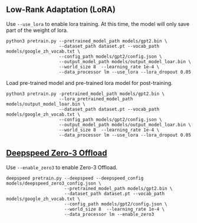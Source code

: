 
## Low-Rank Adaptation (LoRA)

Use `--use_lora` to enable lora training. At this time, the model will only save part of the weight of lora.
```
python3 pretrain.py --pretrained_model_path models/gpt2.bin \ 
                    --dataset_path dataset.pt --vocab_path models/google_zh_vocab.txt \
                    --config_path models/gpt2/config.json \
                    --output_model_path models/output_model_loar.bin \
                    --world_size 8  --learning_rate 1e-4 \
                    --data_processor lm --use_lora --lora_dropout 0.05
```

Load pre-trained model and pre-trained lora model for post-training.

```
python3 pretrain.py -pretrained_model_path models/gpt2.bin \ 
                    --lora_pretrained_model_path models/output_model_loar.bin \
                    --dataset_path dataset.pt --vocab_path models/google_zh_vocab.txt \
                    --config_path models/gpt2/config.json \
                    --output_model_path models/output_model_loar.bin \
                    --world_size 8  --learning_rate 1e-4 \
                    --data_processor lm --use_lora --lora_dropout 0.05
```

## [Deepspeed Zero-3 Offload](https://www.deepspeed.ai/2021/03/07/zero3-offload.html)

Use `--enable_zero3` to enable Zero-3 Offload.

```
deepspeed pretrain.py --deepspeed --deepspeed_config models/deepspeed_zero3_config.json \
                      --pretrained_model_path models/gpt2.bin \ 
                      --dataset_path dataset.pt --vocab_path models/google_zh_vocab.txt \
                      --config_path models/gpt2/config.json \
                      --world_size 8  --learning_rate 1e-4 \
                      --data_processor lm --enable_zero3
```